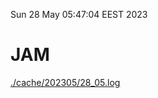 Sun 28 May 05:47:04 EEST 2023
# JAM
<a href='./cache/202305/28_05.log'>./cache/202305/28_05.log</a>
